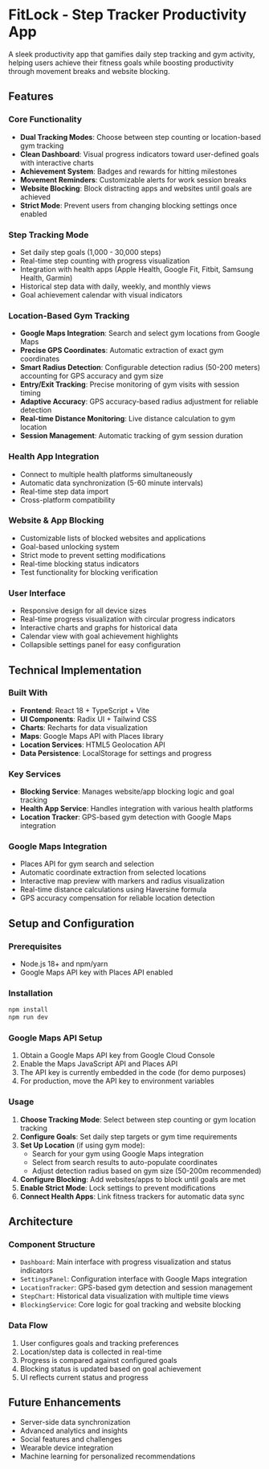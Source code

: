 # FitLock - Step Tracker Productivity App

A sleek productivity app that gamifies daily step tracking and gym activity, helping users achieve their fitness goals while boosting productivity through movement breaks and website blocking.

## Features

### Core Functionality
- **Dual Tracking Modes**: Choose between step counting or location-based gym tracking
- **Clean Dashboard**: Visual progress indicators toward user-defined goals with interactive charts
- **Achievement System**: Badges and rewards for hitting milestones
- **Movement Reminders**: Customizable alerts for work session breaks
- **Website Blocking**: Block distracting apps and websites until goals are achieved
- **Strict Mode**: Prevent users from changing blocking settings once enabled

### Step Tracking Mode
- Set daily step goals (1,000 - 30,000 steps)
- Real-time step counting with progress visualization
- Integration with health apps (Apple Health, Google Fit, Fitbit, Samsung Health, Garmin)
- Historical step data with daily, weekly, and monthly views
- Goal achievement calendar with visual indicators

### Location-Based Gym Tracking
- **Google Maps Integration**: Search and select gym locations from Google Maps
- **Precise GPS Coordinates**: Automatic extraction of exact gym coordinates
- **Smart Radius Detection**: Configurable detection radius (50-200 meters) accounting for GPS accuracy and gym size
- **Entry/Exit Tracking**: Precise monitoring of gym visits with session timing
- **Adaptive Accuracy**: GPS accuracy-based radius adjustment for reliable detection
- **Real-time Distance Monitoring**: Live distance calculation to gym location
- **Session Management**: Automatic tracking of gym session duration

### Health App Integration
- Connect to multiple health platforms simultaneously
- Automatic data synchronization (5-60 minute intervals)
- Real-time step data import
- Cross-platform compatibility

### Website & App Blocking
- Customizable lists of blocked websites and applications
- Goal-based unlocking system
- Strict mode to prevent setting modifications
- Real-time blocking status indicators
- Test functionality for blocking verification

### User Interface
- Responsive design for all device sizes
- Real-time progress visualization with circular progress indicators
- Interactive charts and graphs for historical data
- Calendar view with goal achievement highlights
- Collapsible settings panel for easy configuration

## Technical Implementation

### Built With
- **Frontend**: React 18 + TypeScript + Vite
- **UI Components**: Radix UI + Tailwind CSS
- **Charts**: Recharts for data visualization
- **Maps**: Google Maps API with Places library
- **Location Services**: HTML5 Geolocation API
- **Data Persistence**: LocalStorage for settings and progress

### Key Services
- **Blocking Service**: Manages website/app blocking logic and goal tracking
- **Health App Service**: Handles integration with various health platforms
- **Location Tracker**: GPS-based gym detection with Google Maps integration

### Google Maps Integration
- Places API for gym search and selection
- Automatic coordinate extraction from selected locations
- Interactive map preview with markers and radius visualization
- Real-time distance calculations using Haversine formula
- GPS accuracy compensation for reliable location detection

## Setup and Configuration

### Prerequisites
- Node.js 18+ and npm/yarn
- Google Maps API key with Places API enabled

### Installation
```bash
npm install
npm run dev
```

### Google Maps API Setup
1. Obtain a Google Maps API key from Google Cloud Console
2. Enable the Maps JavaScript API and Places API
3. The API key is currently embedded in the code (for demo purposes)
4. For production, move the API key to environment variables

### Usage
1. **Choose Tracking Mode**: Select between step counting or gym location tracking
2. **Configure Goals**: Set daily step targets or gym time requirements
3. **Set Up Location** (if using gym mode):
   - Search for your gym using Google Maps integration
   - Select from search results to auto-populate coordinates
   - Adjust detection radius based on gym size (50-200m recommended)
4. **Configure Blocking**: Add websites/apps to block until goals are met
5. **Enable Strict Mode**: Lock settings to prevent modifications
6. **Connect Health Apps**: Link fitness trackers for automatic data sync

## Architecture

### Component Structure
- `Dashboard`: Main interface with progress visualization and status indicators
- `SettingsPanel`: Configuration interface with Google Maps integration
- `LocationTracker`: GPS-based gym detection and session management
- `StepChart`: Historical data visualization with multiple time views
- `BlockingService`: Core logic for goal tracking and website blocking

### Data Flow
1. User configures goals and tracking preferences
2. Location/step data is collected in real-time
3. Progress is compared against configured goals
4. Blocking status is updated based on goal achievement
5. UI reflects current status and progress

## Future Enhancements
- Server-side data synchronization
- Advanced analytics and insights
- Social features and challenges
- Wearable device integration
- Machine learning for personalized recommendations
